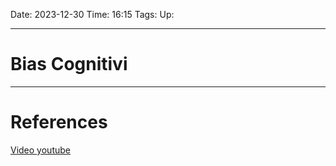 Date: 2023-12-30
Time: 16:15
Tags:
Up: 

---
# Bias Cognitivi




---
# References

[Video youtube](https://youtu.be/TRUHOMA4nQY?si=t2r3DnYkHFjQBymC)
